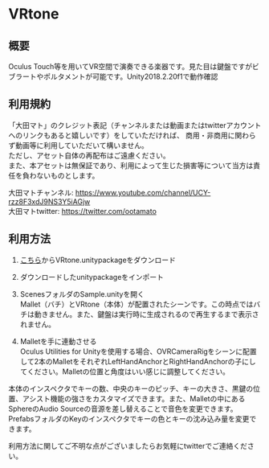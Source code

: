 # VRtone

## 概要
Oculus Touch等を用いてVR空間で演奏できる楽器です。見た目は鍵盤ですがビブラートやポルタメントが可能です。Unity2018.2.20f1で動作確認

## 利用規約
「大田マト」のクレジット表記（チャンネルまたは動画またはtwitterアカウントへのリンクもあると嬉しいです）をしていただければ、
商用・非商用に関わらず動画等に利用していただいて構いません。  
ただし、アセット自体の再配布はご遠慮ください。  
また、本アセットは無保証であり、利用によって生じた損害等について当方は責任を負わないものとします。

大田マトチャンネル: https://www.youtube.com/channel/UCY-rzz8F3xdJ9NS3Y5iAGjw  
大田マトtwitter: https://twitter.com/ootamato

## 利用方法
1. [こちら](https://github.com/forte1st/VRtone/releases)からVRtone.unitypackageをダウンロード  

2. ダウンロードしたunitypackageをインポート  

3. ScenesフォルダのSample.unityを開く  
Mallet（バチ）とVRtone（本体）が配置されたシーンです。この時点ではバチは動きません。また、鍵盤は実行時に生成されるので再生するまで表示されません。 
  
4. Malletを手に連動させる  
Oculus Utilities for Unityを使用する場合、OVRCameraRigをシーンに配置して2本のMalletをそれぞれLeftHandAnchorとRightHandAnchorの子にしてください。Malletの位置と角度はいい感じに調整してください。  

本体のインスペクタでキーの数、中央のキーのピッチ、キーの大きさ、黒鍵の位置、アシスト機能の強さをカスタマイズできます。また、Malletの中にあるSphereのAudio Sourceの音源を差し替えることで音色を変更できます。PrefabsフォルダのKeyのインスペクタでキーの色とキーの沈み込み量を変更できます。  

利用方法に関してご不明な点がございましたらお気軽にtwitterでご連絡ください。
